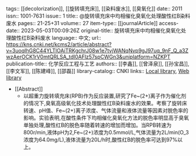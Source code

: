 tags:: [[decolorization]], [[旋转填充床]], [[染料废水]], [[臭氧化]]
date:: 2011
issn:: 1001-7631
issue:: 1
title:: @旋转填充床中均相催化臭氧化处理酸性红B染料废水
pages:: 21-25+31
volume:: 27
item-type:: [[journalArticle]]
access-date:: 2023-05-03T00:09:26Z
original-title:: 旋转填充床中均相催化臭氧化处理酸性红B染料废水
language:: 中文;
url:: https://kns.cnki.net/kcms2/article/abstract?v=3uoqIhG8C44YLTlOAiTRKgchrJ08w1e7tvjWANqNvp9gJ97uq_9nF_Q_a3ZwzAerOCK1rV0mtQRLSA_tdI0AFlz57spCWGn3&uniplatform=NZKPT
publication-title:: 化学反应工程与工艺
authors:: [[李鑫]], [[曾泽泉]], [[孙宝昌]], [[李文军]], [[陈建峰]], [[邵磊]]
library-catalog:: CNKI
links:: [Local library](zotero://select/library/items/TE9UJM66), [Web library](https://www.zotero.org/users/11618477/items/TE9UJM66)

- [[Abstract]]
	- 以超重力旋转填充床(RPB)作为反应装置,研究了Fe~(2+)离子作为催化剂的情况下,臭氧高级氧化技术处理酸性红B染料废水的效果。考察了旋转床转速、pH值、Fe~(2+)离子浓度、气体流量和液体流量等因素对脱色率的影响。实验表明,在酸性条件下均相催化臭氧化方法的脱色率明显高于臭氧单独处理,酸性红B的脱色率随着转速的增加而增加。当RPB转速为800r/min,液体pH为2,Fe~(2+)浓度为0.5mmol/L,气体流量为2L/min(O_3浓度为64.0mg/L),液体流量为20L/h时,酸性红B的脱色率可达到97%以上。